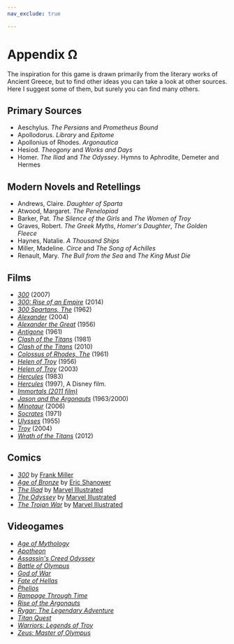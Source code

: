 ```yaml
---
nav_exclude: true

---
```


# Appendix Ω

The inspiration for this game is drawn primarily from the literary works of Ancient Greece, but to find other ideas you can take a look at other sources. Here I suggest some of them, but surely you can find many others.

## Primary Sources
- Aeschylus. *The Persians* and *Prometheus Bound*
- Apollodorus. *Library* and *Epitome*
- Apollonius of Rhodes. *Argonautica*
- Hesiod. *Theogony* and *Works and Days*
- Homer. *The Iliad* and *The Odyssey*. Hymns to Aphrodite, Demeter and Hermes

## Modern Novels and Retellings
- Andrews, Claire. *Daughter of Sparta*
- Atwood, Margaret. *The Penelopiad*
- Barker, Pat. *The Silence of the Girls* and *The Women of Troy*
- Graves, Robert. *The Greek Myths*, *Homer's Daughter*, *The Golden Fleece*
- Haynes, Natalie. *A Thousand Ships*
- Miller, Madeline. *Circe* and *The Song of Achilles*
- Renault, Mary. *The Bull from the Sea* and *The King Must Die*

## Films

- *[300](https://en.wikipedia.org/wiki/300_(film))* (2007)
- *[300: Rise of an Empire](https://en.wikipedia.org/wiki/300:_Rise_of_an_Empire)* (2014)
- *[300 Spartans, The](https://en.wikipedia.org/wiki/The_300_Spartans)* (1962)
- *[Alexander](https://en.wikipedia.org/wiki/Alexander_(2004_film))* (2004)
- *[Alexander the Great](https://en.wikipedia.org/wiki/Alexander_the_Great_(1956_film))* (1956)
- *[Antigone](https://en.wikipedia.org/wiki/Antigone_(1961_film))* (1961)
- *[Clash of the Titans](https://en.wikipedia.org/wiki/Clash_of_the_Titans_(1981_film))* (1981)
- *[Clash of the Titans](https://en.wikipedia.org/wiki/Clash_of_the_Titans_(2010_film))* (2010)
- *[Colossus of Rhodes, The](https://en.wikipedia.org/wiki/The_Colossus_of_Rhodes_(film))* (1961)
- *[Helen of Troy](https://en.wikipedia.org/wiki/Helen_of_Troy_(film))* (1956)
- *[Helen of Troy](https://en.wikipedia.org/wiki/Helen_of_Troy_(TV_miniseries))* (2003)
- *[Hercules](https://en.wikipedia.org/wiki/Hercules_(1983_film))* (1983)
- *[Hercules](https://en.wikipedia.org/wiki/Hercules_(1997_film))* (1997), A Disney film.
- *[Immortals (2011 film)](https://en.wikipedia.org/wiki/Immortals_(2011_film))*
- *[Jason and the Argonauts](https://en.wikipedia.org/wiki/Jason_and_the_Argonauts_(1963_film))* (1963/2000)
- *[Minotaur](https://en.wikipedia.org/wiki/Minotaur_(film))* (2006)
- *[Socrates](https://en.wikipedia.org/wiki/Socrates_(film))* (1971)
- *[Ulysses](https://en.wikipedia.org/wiki/Ulysses_(1955_film))* (1955)
- *[Troy](https://en.wikipedia.org/wiki/Troy_(film))* (2004)
- *[Wrath of the Titans](https://en.wikipedia.org/wiki/Wrath_of_the_Titans)* (2012)

## Comics

- *[300](https://en.wikipedia.org/wiki/300_(comics))* by [Frank Miller](https://en.wikipedia.org/wiki/Frank_Miller_(comics))
- *[Age of Bronze](https://en.wikipedia.org/wiki/Age_of_Bronze_(comics))* by [Eric Shanower](https://en.wikipedia.org/wiki/Eric_Shanower)
- *[The Iliad](https://en.wikipedia.org/w/index.php?title=The_Iliad_(comics)&action=edit&redlink=1)* by [Marvel Illustrated](https://en.wikipedia.org/wiki/Marvel_Illustrated)
- *[The Odyssey](https://en.wikipedia.org/w/index.php?title=The_Odyssey_(comics)&action=edit&redlink=1)* by [Marvel Illustrated](https://en.wikipedia.org/wiki/Marvel_Illustrated)
- *[The Trojan War](https://en.wikipedia.org/w/index.php?title=The_Trojan_War_(comics)&action=edit&redlink=1)* by [Marvel Illustrated](https://en.wikipedia.org/wiki/Marvel_Illustrated)

## Videogames

- *[Age of Mythology](https://en.wikipedia.org/wiki/Age_of_Mythology)*
- *[Apotheon](https://en.wikipedia.org/wiki/Apotheon)*
- *[Assassin's Creed Odyssey](https://en.wikipedia.org/wiki/Assassin's_Creed_Odyssey)*
- *[Battle of Olympus](https://en.wikipedia.org/wiki/Battle_of_Olympus)*
- *[God of War](https://en.wikipedia.org/wiki/God_of_War_(2005_video_game))*
- *[Fate of Hellas](https://en.wikipedia.org/wiki/Fate_of_Hellas)*
- *[Phelios](https://en.wikipedia.org/wiki/Phelios)*
- *[Rampage Through Time](https://en.wikipedia.org/wiki/Rampage_Through_Time)*
- *[Rise of the Argonauts](https://en.wikipedia.org/wiki/Rise_of_the_Argonauts)*
- *[Rygar: The Legendary Adventure](https://en.wikipedia.org/wiki/Rygar:_The_Legendary_Adventure)*
- *[Titan Quest](https://en.wikipedia.org/wiki/Titan_Quest)*
- *[Warriors: Legends of Troy](https://en.wikipedia.org/wiki/Warriors:_Legends_of_Troy)*
- *[Zeus: Master of Olympus](https://en.wikipedia.org/wiki/Zeus:_Master_of_Olympus)*